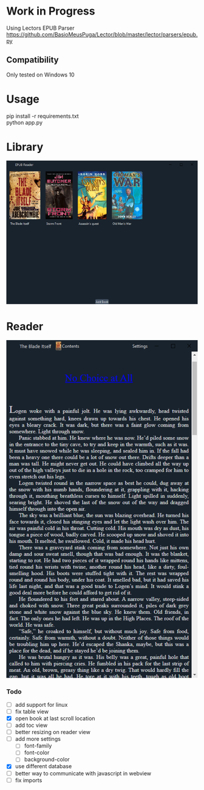 # Work in Progress

Using Lectors EPUB Parser\
https://github.com/BasioMeusPuga/Lector/blob/master/lector/parsers/epub.py

## Compatibility

Only tested on Windows 10

# Usage

pip install -r requirements.txt  
python app.py

# Library

![image info](static/screenshot2.png "Library")

# Reader

![image info](static/screenshot1.png "LIbrary")







### Todo
- [ ] add support for  linux 
- [ ] fix table view
- [x] open book at last scroll location
- [ ] add toc view
- [ ] better resizing on reader view
- [ ] add more settings
  - [ ] font-family
  - [ ] font-color
  - [ ] background-color
- [x] use different database
- [ ] better way to communicate with javascript in webview
- [ ] fix imports
